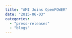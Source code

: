 ```yaml
---
title: "AMI Joins OpenPOWER"
date: "2015-06-03"
categories: 
  - "press-releases"
  - "blogs"
---
```



